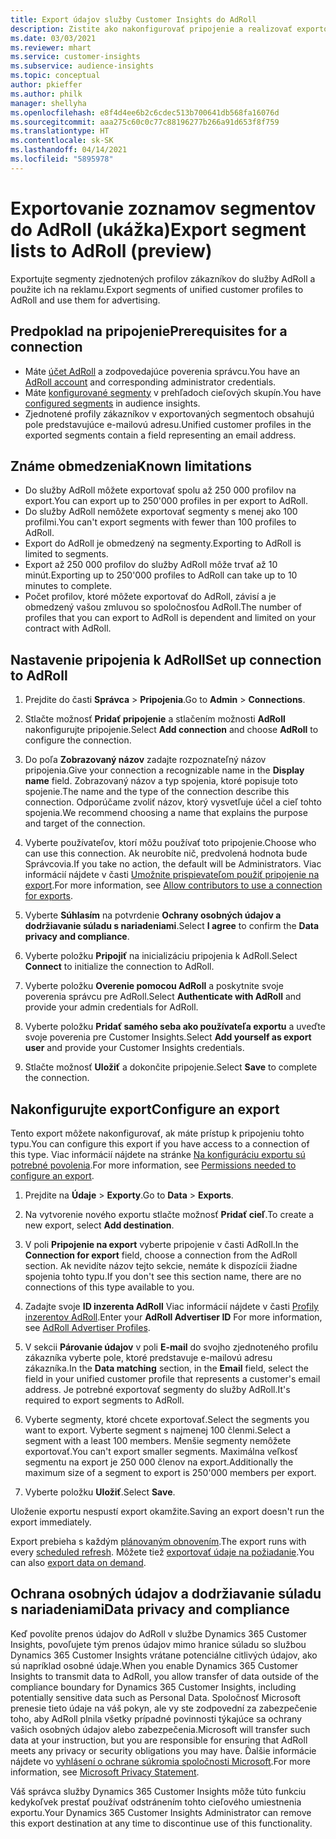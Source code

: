 ```yaml
---
title: Export údajov služby Customer Insights do AdRoll
description: Zistite ako nakonfigurovať pripojenie a realizovať exportovanie do AdRoll.
ms.date: 03/03/2021
ms.reviewer: mhart
ms.service: customer-insights
ms.subservice: audience-insights
ms.topic: conceptual
author: pkieffer
ms.author: philk
manager: shellyha
ms.openlocfilehash: e8f4d4ee6b2c6cdec513b700641db568fa16076d
ms.sourcegitcommit: aaa275c60c0c77c88196277b266a91d653f8f759
ms.translationtype: HT
ms.contentlocale: sk-SK
ms.lasthandoff: 04/14/2021
ms.locfileid: "5895978"
---
```

# <a name="export-segment-lists-to-adroll-preview"></a><span data-ttu-id="d4d74-103">Exportovanie zoznamov segmentov do AdRoll (ukážka)</span><span class="sxs-lookup"><span data-stu-id="d4d74-103">Export segment lists to AdRoll (preview)</span></span>

<span data-ttu-id="d4d74-104">Exportujte segmenty zjednotených profilov zákazníkov do služby AdRoll a použite ich na reklamu.</span><span class="sxs-lookup"><span data-stu-id="d4d74-104">Export segments of unified customer profiles to AdRoll and use them for advertising.</span></span> 

## <a name="prerequisites-for-a-connection"></a><span data-ttu-id="d4d74-105">Predpoklad na pripojenie</span><span class="sxs-lookup"><span data-stu-id="d4d74-105">Prerequisites for a connection</span></span>

-   <span data-ttu-id="d4d74-106">Máte [účet AdRoll](https://www.adroll.com/) a zodpovedajúce poverenia správcu.</span><span class="sxs-lookup"><span data-stu-id="d4d74-106">You have an [AdRoll account](https://www.adroll.com/) and corresponding administrator credentials.</span></span>
-   <span data-ttu-id="d4d74-107">Máte [konfigurované segmenty](segments.md) v prehľadoch cieľových skupín.</span><span class="sxs-lookup"><span data-stu-id="d4d74-107">You have [configured segments](segments.md) in audience insights.</span></span>
-   <span data-ttu-id="d4d74-108">Zjednotené profily zákazníkov v exportovaných segmentoch obsahujú pole predstavujúce e-mailovú adresu.</span><span class="sxs-lookup"><span data-stu-id="d4d74-108">Unified customer profiles in the exported segments contain a field representing an email address.</span></span>

## <a name="known-limitations"></a><span data-ttu-id="d4d74-109">Známe obmedzenia</span><span class="sxs-lookup"><span data-stu-id="d4d74-109">Known limitations</span></span>

- <span data-ttu-id="d4d74-110">Do služby AdRoll môžete exportovať spolu až 250 000 profilov na export.</span><span class="sxs-lookup"><span data-stu-id="d4d74-110">You can export up to 250'000 profiles in per export to AdRoll.</span></span>
- <span data-ttu-id="d4d74-111">Do služby AdRoll nemôžete exportovať segmenty s menej ako 100 profilmi.</span><span class="sxs-lookup"><span data-stu-id="d4d74-111">You can't export segments with fewer than 100 profiles to AdRoll.</span></span> 
- <span data-ttu-id="d4d74-112">Export do AdRoll je obmedzený na segmenty.</span><span class="sxs-lookup"><span data-stu-id="d4d74-112">Exporting to AdRoll is limited to segments.</span></span>
- <span data-ttu-id="d4d74-113">Export až 250 000 profilov do služby AdRoll môže trvať až 10 minút.</span><span class="sxs-lookup"><span data-stu-id="d4d74-113">Exporting up to 250'000 profiles to AdRoll can take up to 10 minutes to complete.</span></span> 
- <span data-ttu-id="d4d74-114">Počet profilov, ktoré môžete exportovať do AdRoll, závisí a je obmedzený vašou zmluvou so spoločnosťou AdRoll.</span><span class="sxs-lookup"><span data-stu-id="d4d74-114">The number of profiles that you can export to AdRoll is dependent and limited on your contract with AdRoll.</span></span>

## <a name="set-up-connection-to-adroll"></a><span data-ttu-id="d4d74-115">Nastavenie pripojenia k AdRoll</span><span class="sxs-lookup"><span data-stu-id="d4d74-115">Set up connection to AdRoll</span></span>

1. <span data-ttu-id="d4d74-116">Prejdite do časti **Správca** > **Pripojenia**.</span><span class="sxs-lookup"><span data-stu-id="d4d74-116">Go to **Admin** > **Connections**.</span></span>

1. <span data-ttu-id="d4d74-117">Stlačte možnosť **Pridať pripojenie** a stlačením možnosti **AdRoll** nakonfigurujte pripojenie.</span><span class="sxs-lookup"><span data-stu-id="d4d74-117">Select **Add connection** and choose **AdRoll** to configure the connection.</span></span>

1. <span data-ttu-id="d4d74-118">Do poľa **Zobrazovaný názov** zadajte rozpoznateľný názov pripojenia.</span><span class="sxs-lookup"><span data-stu-id="d4d74-118">Give your connection a recognizable name in the **Display name** field.</span></span> <span data-ttu-id="d4d74-119">Zobrazovaný názov a typ spojenia, ktoré popisuje toto spojenie.</span><span class="sxs-lookup"><span data-stu-id="d4d74-119">The name and the type of the connection describe this connection.</span></span> <span data-ttu-id="d4d74-120">Odporúčame zvoliť názov, ktorý vysvetľuje účel a cieľ tohto spojenia.</span><span class="sxs-lookup"><span data-stu-id="d4d74-120">We recommend choosing a name that explains the purpose and target of the connection.</span></span>

1. <span data-ttu-id="d4d74-121">Vyberte používateľov, ktorí môžu používať toto pripojenie.</span><span class="sxs-lookup"><span data-stu-id="d4d74-121">Choose who can use this connection.</span></span> <span data-ttu-id="d4d74-122">Ak neurobíte nič, predvolená hodnota bude Správcovia.</span><span class="sxs-lookup"><span data-stu-id="d4d74-122">If you take no action, the default will be Administrators.</span></span> <span data-ttu-id="d4d74-123">Viac informácií nájdete v časti [Umožnite prispievateľom použiť pripojenie na export](connections.md#allow-contributors-to-use-a-connection-for-exports).</span><span class="sxs-lookup"><span data-stu-id="d4d74-123">For more information, see [Allow contributors to use a connection for exports](connections.md#allow-contributors-to-use-a-connection-for-exports).</span></span>

1. <span data-ttu-id="d4d74-124">Vyberte **Súhlasím** na potvrdenie **Ochrany osobných údajov a dodržiavanie súladu s nariadeniami**.</span><span class="sxs-lookup"><span data-stu-id="d4d74-124">Select **I agree** to confirm the **Data privacy and compliance**.</span></span>

1. <span data-ttu-id="d4d74-125">Vyberte položku **Pripojiť** na inicializáciu pripojenia k AdRoll.</span><span class="sxs-lookup"><span data-stu-id="d4d74-125">Select **Connect** to initialize the connection to AdRoll.</span></span>

1. <span data-ttu-id="d4d74-126">Vyberte položku **Overenie pomocou AdRoll** a poskytnite svoje poverenia správcu pre AdRoll.</span><span class="sxs-lookup"><span data-stu-id="d4d74-126">Select **Authenticate with AdRoll** and provide your admin credentials for AdRoll.</span></span> 

1. <span data-ttu-id="d4d74-127">Vyberte položku **Pridať samého seba ako používateľa exportu** a uveďte svoje poverenia pre Customer Insights.</span><span class="sxs-lookup"><span data-stu-id="d4d74-127">Select **Add yourself as export user** and provide your Customer Insights credentials.</span></span>

1. <span data-ttu-id="d4d74-128">Stlačte možnosť **Uložiť** a dokončite pripojenie.</span><span class="sxs-lookup"><span data-stu-id="d4d74-128">Select **Save** to complete the connection.</span></span>

## <a name="configure-an-export"></a><span data-ttu-id="d4d74-129">Nakonfigurujte export</span><span class="sxs-lookup"><span data-stu-id="d4d74-129">Configure an export</span></span>

<span data-ttu-id="d4d74-130">Tento export môžete nakonfigurovať, ak máte prístup k pripojeniu tohto typu.</span><span class="sxs-lookup"><span data-stu-id="d4d74-130">You can configure this export if you have access to a connection of this type.</span></span> <span data-ttu-id="d4d74-131">Viac informácií nájdete na stránke [Na konfiguráciu exportu sú potrebné povolenia](export-destinations.md#set-up-a-new-export).</span><span class="sxs-lookup"><span data-stu-id="d4d74-131">For more information, see [Permissions needed to configure an export](export-destinations.md#set-up-a-new-export).</span></span>

1. <span data-ttu-id="d4d74-132">Prejdite na **Údaje** > **Exporty**.</span><span class="sxs-lookup"><span data-stu-id="d4d74-132">Go to **Data** > **Exports**.</span></span>

1. <span data-ttu-id="d4d74-133">Na vytvorenie nového exportu stlačte možnosť **Pridať cieľ**.</span><span class="sxs-lookup"><span data-stu-id="d4d74-133">To create a new export, select **Add destination**.</span></span>

1. <span data-ttu-id="d4d74-134">V poli **Pripojenie na export** vyberte pripojenie v časti AdRoll.</span><span class="sxs-lookup"><span data-stu-id="d4d74-134">In the **Connection for export** field, choose a connection from the AdRoll section.</span></span> <span data-ttu-id="d4d74-135">Ak nevidíte názov tejto sekcie, nemáte k dispozícii žiadne spojenia tohto typu.</span><span class="sxs-lookup"><span data-stu-id="d4d74-135">If you don't see this section name, there are no connections of this type available to you.</span></span>

1. <span data-ttu-id="d4d74-136">Zadajte svoje **ID inzerenta AdRoll** Viac informácií nájdete v časti [Profily inzerentov AdRoll](https://help.adroll.com/hc/articles/212011838-Advertiser-Profiles).</span><span class="sxs-lookup"><span data-stu-id="d4d74-136">Enter your **AdRoll Advertiser ID** For more information, see [AdRoll Advertiser Profiles](https://help.adroll.com/hc/articles/212011838-Advertiser-Profiles).</span></span>

3. <span data-ttu-id="d4d74-137">V sekcii **Párovanie údajov** v poli **E-mail** do svojho zjednoteného profilu zákazníka vyberte pole, ktoré predstavuje e-mailovú adresu zákazníka.</span><span class="sxs-lookup"><span data-stu-id="d4d74-137">In the **Data matching** section, in the **Email** field, select the field in your unified customer profile that represents a customer's email address.</span></span> <span data-ttu-id="d4d74-138">Je potrebné exportovať segmenty do služby AdRoll.</span><span class="sxs-lookup"><span data-stu-id="d4d74-138">It's required to export segments to AdRoll.</span></span>

1. <span data-ttu-id="d4d74-139">Vyberte segmenty, ktoré chcete exportovať.</span><span class="sxs-lookup"><span data-stu-id="d4d74-139">Select the segments you want to export.</span></span> <span data-ttu-id="d4d74-140">Vyberte segment s najmenej 100 členmi.</span><span class="sxs-lookup"><span data-stu-id="d4d74-140">Select a segment with a least 100 members.</span></span> <span data-ttu-id="d4d74-141">Menšie segmenty nemôžete exportovať.</span><span class="sxs-lookup"><span data-stu-id="d4d74-141">You can't export smaller segments.</span></span> <span data-ttu-id="d4d74-142">Maximálna veľkosť segmentu na export je 250 000 členov na export.</span><span class="sxs-lookup"><span data-stu-id="d4d74-142">Additionally the maximum size of a segment to export is 250'000 members per export.</span></span> 

1. <span data-ttu-id="d4d74-143">Vyberte položku **Uložiť**.</span><span class="sxs-lookup"><span data-stu-id="d4d74-143">Select **Save**.</span></span>

<span data-ttu-id="d4d74-144">Uloženie exportu nespustí export okamžite.</span><span class="sxs-lookup"><span data-stu-id="d4d74-144">Saving an export doesn't run the export immediately.</span></span>

<span data-ttu-id="d4d74-145">Export prebieha s každým [plánovaným obnovením](system.md#schedule-tab).</span><span class="sxs-lookup"><span data-stu-id="d4d74-145">The export runs with every [scheduled refresh](system.md#schedule-tab).</span></span> <span data-ttu-id="d4d74-146">Môžete tiež [exportovať údaje na požiadanie](export-destinations.md#run-exports-on-demand).</span><span class="sxs-lookup"><span data-stu-id="d4d74-146">You can also [export data on demand](export-destinations.md#run-exports-on-demand).</span></span> 


## <a name="data-privacy-and-compliance"></a><span data-ttu-id="d4d74-147">Ochrana osobných údajov a dodržiavanie súladu s nariadeniami</span><span class="sxs-lookup"><span data-stu-id="d4d74-147">Data privacy and compliance</span></span>

<span data-ttu-id="d4d74-148">Keď povolíte prenos údajov do AdRoll v službe Dynamics 365 Customer Insights, povoľujete tým prenos údajov mimo hranice súladu so službou Dynamics 365 Customer Insights vrátane potenciálne citlivých údajov, ako sú napríklad osobné údaje.</span><span class="sxs-lookup"><span data-stu-id="d4d74-148">When you enable Dynamics 365 Customer Insights to transmit data to AdRoll, you allow transfer of data outside of the compliance boundary for Dynamics 365 Customer Insights, including potentially sensitive data such as Personal Data.</span></span> <span data-ttu-id="d4d74-149">Spoločnosť Microsoft prenesie tieto údaje na váš pokyn, ale vy ste zodpovední za zabezpečenie toho, aby AdRoll plnila všetky prípadné povinnosti týkajúce sa ochrany vašich osobných údajov alebo zabezpečenia.</span><span class="sxs-lookup"><span data-stu-id="d4d74-149">Microsoft will transfer such data at your instruction, but you are responsible for ensuring that AdRoll meets any privacy or security obligations you may have.</span></span> <span data-ttu-id="d4d74-150">Ďalšie informácie nájdete vo [vyhlásení o ochrane súkromia spoločnosti Microsoft](https://go.microsoft.com/fwlink/?linkid=396732).</span><span class="sxs-lookup"><span data-stu-id="d4d74-150">For more information, see [Microsoft Privacy Statement](https://go.microsoft.com/fwlink/?linkid=396732).</span></span>

<span data-ttu-id="d4d74-151">Váš správca služby Dynamics 365 Customer Insights môže túto funkciu kedykoľvek prestať používať odstránením tohto cieľového umiestnenia exportu.</span><span class="sxs-lookup"><span data-stu-id="d4d74-151">Your Dynamics 365 Customer Insights Administrator can remove this export destination at any time to discontinue use of this functionality.</span></span>
